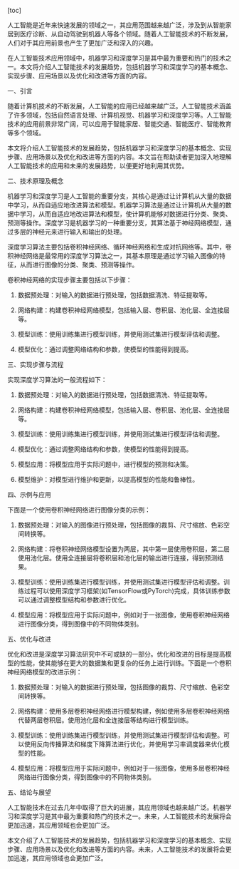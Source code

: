 
[toc]                    
                
                
人工智能是近年来快速发展的领域之一，其应用范围越来越广泛，涉及到从智能家居到医疗诊断、从自动驾驶到机器人等各个领域。随着人工智能技术的不断发展，人们对于其应用前景也产生了更加广泛和深入的兴趣。

在人工智能技术应用领域中，机器学习和深度学习是其中最为重要和热门的技术之一。本文将介绍人工智能技术的发展趋势，包括机器学习和深度学习的基本概念、实现步骤、应用场景以及优化和改进等方面的内容。

一、引言

随着计算机技术的不断发展，人工智能的应用已经越来越广泛。人工智能技术涵盖了许多领域，包括自然语言处理、计算机视觉、机器学习和深度学习等。人工智能技术的应用前景非常广阔，可以应用于智能家居、智能交通、智能医疗、智能教育等多个领域。

本文将介绍人工智能技术的发展趋势，包括机器学习和深度学习的基本概念、实现步骤、应用场景以及优化和改进等方面的内容。本文旨在帮助读者更加深入地理解人工智能技术的应用和未来的发展趋势，以便更好地利用其优势。

二、技术原理及概念

机器学习和深度学习是人工智能的重要分支，其核心是通过让计算机从大量的数据中学习，从而自适应地改进算法和模型。机器学习算法是通过让计算机从大量的数据中学习，从而自适应地改进算法和模型，使计算机能够对数据进行分类、聚类、预测等操作。深度学习是机器学习的一种重要分支，其算法基于神经网络模型，通过多层的神经元来进行输入和输出的处理。

深度学习算法主要包括卷积神经网络、循环神经网络和生成对抗网络等。其中，卷积神经网络是最常用的深度学习算法之一，其基本原理是通过学习输入图像的特征，从而进行图像的分类、聚类、预测等操作。

卷积神经网络的实现步骤主要包括以下步骤：

1. 数据预处理：对输入的数据进行预处理，包括数据清洗、特征提取等。

2. 网络构建：构建卷积神经网络模型，包括输入层、卷积层、池化层、全连接层等。

3. 模型训练：使用训练集进行模型训练，并使用测试集进行模型评估和调整。

4. 模型优化：通过调整网络结构和参数，使模型的性能得到提高。

三、实现步骤与流程

实现深度学习算法的一般流程如下：

1. 数据预处理：对输入的数据进行预处理，包括数据清洗、特征提取等。

2. 网络构建：构建卷积神经网络模型，包括输入层、卷积层、池化层、全连接层等。

3. 模型训练：使用训练集进行模型训练，并使用测试集进行模型评估和调整。

4. 模型优化：通过调整网络结构和参数，使模型的性能得到提高。

5. 模型应用：将模型应用于实际问题中，进行模型的预测和决策。

6. 模型维护：对模型进行维护和更新，以提高模型的性能和鲁棒性。

四、示例与应用

下面是一个使用卷积神经网络进行图像分类的示例：

1. 数据预处理：对输入的图像进行预处理，包括图像的裁剪、尺寸缩放、色彩空间转换等。

2. 网络构建：将卷积神经网络模型设置为两层，其中第一层使用卷积层，第二层使用池化层。使用全连接层将卷积层和池化层的输出进行连接，得到预测结果。

3. 模型训练：使用训练集进行模型训练，并使用测试集进行模型评估和调整。训练过程可以使用深度学习框架(如TensorFlow或PyTorch)完成，具体训练参数可以通过调整模型结构和参数进行优化。

4. 模型应用：将模型应用于实际问题中，例如对于一张图像，使用卷积神经网络进行图像分类，得到图像中的不同物体类别。

五、优化与改进

优化和改进是深度学习算法研究中不可或缺的一部分。优化和改进的目标是提高模型的性能，使其能够在更大的数据集和更复杂的任务上进行训练。下面是一个卷积神经网络模型的改进示例：

1. 数据预处理：对输入的数据进行预处理，包括图像的裁剪、尺寸缩放、色彩空间转换等。

2. 网络构建：使用多层卷积神经网络进行模型构建，例如使用多层卷积神经网络代替两层卷积层。使用池化层和全连接层等结构进行模型训练。

3. 模型训练：使用训练集进行模型训练，并使用测试集进行模型评估和调整。可以使用反向传播算法和梯度下降算法进行优化，并使用学习率调度器来优化模型的性能。

4. 模型应用：将模型应用于实际问题中，例如对于一张图像，使用多层卷积神经网络进行图像分类，得到图像中的不同物体类别。

五、结论与展望

人工智能技术在过去几年中取得了巨大的进展，其应用领域也越来越广泛。机器学习和深度学习是其中最为重要和热门的技术之一。未来，人工智能技术的发展将会更加迅速，其应用领域也会更加广泛。

本文介绍了人工智能技术的发展趋势，包括机器学习和深度学习的基本概念、实现步骤、应用场景以及优化和改进等方面的内容。未来，人工智能技术的发展将会更加迅速，其应用领域也会更加广泛。

